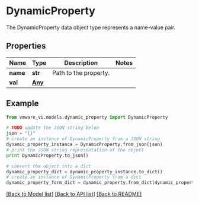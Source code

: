 # DynamicProperty

The DynamicProperty data object type represents a name-value pair. 

## Properties
Name | Type | Description | Notes
------------ | ------------- | ------------- | -------------
**name** | **str** | Path to the property.  | 
**val** | [**Any**](Any.md) |  | 

## Example

```python
from vmware_vi.models.dynamic_property import DynamicProperty

# TODO update the JSON string below
json = "{}"
# create an instance of DynamicProperty from a JSON string
dynamic_property_instance = DynamicProperty.from_json(json)
# print the JSON string representation of the object
print DynamicProperty.to_json()

# convert the object into a dict
dynamic_property_dict = dynamic_property_instance.to_dict()
# create an instance of DynamicProperty from a dict
dynamic_property_form_dict = dynamic_property.from_dict(dynamic_property_dict)
```
[[Back to Model list]](../README.md#documentation-for-models) [[Back to API list]](../README.md#documentation-for-api-endpoints) [[Back to README]](../README.md)



